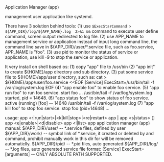 Application Manager (app)

management user application like systemd.

There have 3 solution behind tools:
(1) use ```$ExecStarCommand > ${APP_DIR}/log/${APP_NAME}.log  2>&1 &&``` command to execute user define command,
    screen output redirected to log file.
(2) use APP_NAME to management service or application instead of input long command line,
    the command line save in ${APP_DIR}/user/*.service file, such as foo.service, APP_NAME is "foo".
(3) use pid to monitor the status of service or application,
    use kill -9 <pid> to stop the service or application.

It very install on shell based os:
(1) copy "app" file to /usr/bin
(2) "app init" to create ${HOME}/app directory and sub directory.
(3) put some service file to ${HOME}/app/user directory, such as:
cat > ${HOME}/app/user/foo.service <<EOF
[Service]
ExecStart=/usr/bin/tail -f /var/log/system.log
EOF
(4) "app enable foo" to enable foo service.
(5) "app run foo" to run foo service.
start foo ...
/usr/bin/tail -f /var/log/system.log
started, pid = 14648.
(6) "app status foo" to show status of foo service.
 active (running)  [foo] -- 14648 /usr/bin/tail -f /var/log/system.log
(7) "app kill foo" to stop foo service.
stop foo (pid=14648) ...


usage: app <r|run|start>|<k|kill|stop>|<re|restart> <service-name>
       app <run-all>|<kill-all>
       app <s|status> [<service-name>]
       app <e|enable>|<d|disable> <service-name>
       app <l|list>
       app <init>
application manager (app) manual:
  ${APP_DIR}/user/ -- *.service files, defined by user
  ${APP_DIR}/work/ -- symbol link of *.service, it created or deleted by <enable> and <disable> command,
                    prohibit manually work in this dir for will be removed automaticlly.
  ${APP_DIR}/pid/ -- *.pid files, auto generated
  ${APP_DIR}/log/ -- *.log files, auto generated
  service file format:
    [Service]
    ExecStart=<command> [arguments]  -- ONLY ABSOLUTE PATH SUPPORTED.
